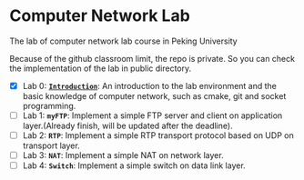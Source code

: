 # Computer Network Lab
The lab of computer network lab course in Peking University

Because of the github classroom limit, the repo is private. So you can check the implementation of the lab in public directory.

- [x] Lab 0: [**`Introduction`**](https://github.com/BerkinChen/Computer-Network-Lab/tree/master/lab0-introduction): An introduction to the lab environment and the basic knowledge of computer network, such as cmake, git and socket programming.
- [ ] Lab 1: **`myFTP`**: Implement a simple FTP server and client on application layer.(Already finish, will be updated after the deadline).
- [ ] Lab 2: **`RTP`**: Implement a simple RTP transport protocol based on UDP on transport layer.
- [ ] Lab 3: **`NAT`**: Implement a simple NAT on network layer.
- [ ] Lab 4: **`Switch`**: Implement a simple switch on data link layer.